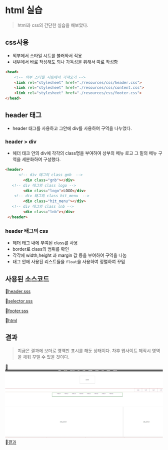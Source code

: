 # html 실습
> html과 css의 간단한 실습을 해보았다.


## css사용
  * 외부에서 스타일 시트를 불러와서 적용
  * 내부에서 바로 작성해도 되나 가독성을 위해서 따로 작성함
```html
<head>
    <!-- 외부 스타일 시트에서 가져오기 -->
    <link rel="stylesheet" href="./resources/css/header.css">
    <link rel="stylesheet" href="./resources/css/content.css">
    <link rel="stylesheet" href="./resources/css/footer.css">
</head>
```

## header 태그
* header 태그를 사용하고 그안에 div를 사용하여 구역을 나누었다.
### header > div
* 헤더 태크 안의 div에 각각의 class명을 부여하여 상부의 메뉴 로고 그 밑의 메뉴 구역을 세분화하여 구성했다.
```html
<header>
      <!-- div 태그의 class gnb  -->
        <div class="gnb"></div>
   <!-- div 태그의 class logo -->
        <div class="logo">LOGO</div>
    <!-- div 태그의 class hit_menu  -->
        <div class="hit_menu"></div>
   <!-- div 태그의 class lnb -->
        <div class="lnb"></div>
 </header>
```
### header 태그의 css
* 헤더 태그 내에 부여된 class를 사용
* border로 class의 범위를 확인
* 각각에 width,height 과 margin 값 등을 부여하여 구역을 나눔
* 태그 안에 사용된 리스트들을 `float`을 사용하여 정렬하여 꾸밈
  
## 사용된 소스코드
🔗[header.sss](./source/resources/css/header.css)

🔗[selector.sss](./source/resources/css/selector.sss)


🔗[footer.sss](./source/resources/css/footer.sss)

🔗[html](./source/2023_01_25_1.html)

## 결과
> 지금은 결과에 보더로 영역만 표시를 해둔 상태이다.
> 차후 웹사이트 제작시 영역을 채워 꾸밀 수 있을 것이다.


🔗![결과](./image/css결과.JPG)
🔗[결과](http://127.0.0.1:5501/source/2023_01_25_1.html)
